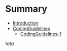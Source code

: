 # Summary

* [Introduction](README.md)
* [CodingGuidelines](CodingGuidelines.md)
	* [CodingGuidelines-1](CodingGuidelines-1.md)

fdfd
